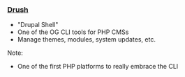 ### [Drush](http://www.drush.org/en/master/)

* <!-- .element: class="fragment" --> "Drupal Shell"
* <!-- .element: class="fragment" --> One of the OG CLI tools for PHP CMSs
* <!-- .element: class="fragment" --> Manage themes, modules, system updates, etc.

Note:

* One of the first PHP platforms to really embrace the CLI
